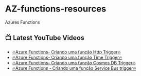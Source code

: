# AZ-functions-resources
Azures Functions

## 📺 Latest YouTube Videos
<!-- YOUTUBE:START -->
- [🔥Azure Functions- Criando uma função Http Trigger🔥](https://youtu.be/7bitsBBrfus)
- [🔥Azure Functions- Criando uma função Time Trigger🔥](https://youtu.be/ZeQ_JQ3JS1g)
- [🔥Azure Functions- Criando uma função Cosmos DB Trigger🔥](https://youtu.be/XCYpKWqWOf0)
- [🔥Azure Functions - Criando uma função Service Bus trigger🔥](https://youtu.be/DUWvoLJQmQs)
<!-- YOUTUBE:END -->
